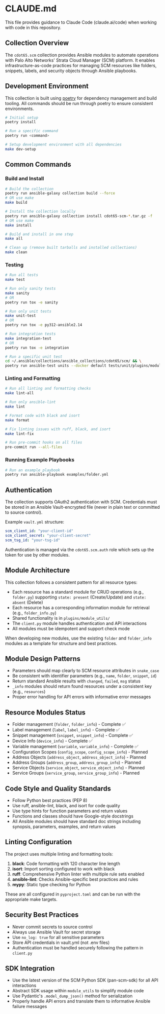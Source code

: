 # CLAUDE.md

This file provides guidance to Claude Code (claude.ai/code) when working with code in this repository.

## Collection Overview

The `cdot65.scm` collection provides Ansible modules to automate operations with Palo Alto Networks' Strata Cloud Manager (SCM) platform. It enables infrastructure-as-code practices for managing SCM resources like folders, snippets, labels, and security objects through Ansible playbooks.

## Development Environment

This collection is built using [poetry](https://python-poetry.org/) for dependency management and build tooling. All commands should be run through poetry to ensure consistent environments.

```bash
# Initial setup
poetry install

# Run a specific command
poetry run <command>

# Setup development environment with all dependencies
make dev-setup
```

## Common Commands

### Build and Install

```bash
# Build the collection
poetry run ansible-galaxy collection build --force
# OR use make
make build

# Install the collection locally
poetry run ansible-galaxy collection install cdot65-scm-*.tar.gz -f
# OR use make
make install

# Build and install in one step
make all

# Clean up (remove built tarballs and installed collections)
make clean
```

### Testing

```bash
# Run all tests
make test

# Run only sanity tests
make sanity
# OR
poetry run tox -e sanity

# Run only unit tests
make unit-test
# OR
poetry run tox -e py312-ansible2.14

# Run integration tests
make integration-test
# OR
poetry run tox -e integration

# Run a specific unit test
cd ~/.ansible/collections/ansible_collections/cdot65/scm/ && \
poetry run ansible-test units --docker default tests/unit/plugins/module_utils/test_scm.py
```

### Linting and Formatting

```bash
# Run all linting and formatting checks
make lint-all

# Run only ansible-lint
make lint

# Format code with black and isort
make format

# Fix linting issues with ruff, black, and isort
make lint-fix

# Run pre-commit hooks on all files
pre-commit run --all-files
```

### Running Example Playbooks

```bash
# Run an example playbook
poetry run ansible-playbook examples/folder.yml
```

## Authentication

The collection supports OAuth2 authentication with SCM. Credentials must be stored in an Ansible Vault-encrypted file (never in plain text or committed to source control).

Example `vault.yml` structure:
```yaml
scm_client_id: "your-client-id"
scm_client_secret: "your-client-secret"
scm_tsg_id: "your-tsg-id"
```

Authentication is managed via the `cdot65.scm.auth` role which sets up the token for use by other modules.

## Module Architecture

This collection follows a consistent pattern for all resource types:
- Each resource has a standard module for CRUD operations (e.g., `folder.py`) supporting `state: present` (Create/Update) and `state: absent` (Delete)
- Each resource has a corresponding information module for retrieval (e.g., `folder_info.py`)
- Shared functionality is in `plugins/module_utils/`
- The `client.py` module handles authentication and API interactions
- All modules must be idempotent and support check mode

When developing new modules, use the existing `folder` and `folder_info` modules as a template for structure and best practices.

## Module Design Patterns

- Parameters should map clearly to SCM resource attributes in `snake_case`
- Be consistent with identifier parameters (e.g., `name`, `folder`, `snippet`, `id`)
- Return standard Ansible results with `changed`, `failed`, `msg` status
- `_info` modules should return found resources under a consistent key (e.g., `resources`)
- Proper error handling for API errors with informative error messages

## Resource Modules Status

- Folder management (`folder`, `folder_info`) - Complete ✅
- Label management (`label`, `label_info`) - Complete ✅
- Snippet management (`snippet`, `snippet_info`) - Complete ✅
- Device Info (`device_info`) - Complete ✅
- Variable management (`variable`, `variable_info`) - Complete ✅
- Configuration Scopes (`config_scope`, `config_scope_info`) - Planned
- Address Objects (`address_object`, `address_object_info`) - Planned
- Address Groups (`address_group`, `address_group_info`) - Planned
- Service Objects (`service_object`, `service_object_info`) - Planned
- Service Groups (`service_group`, `service_group_info`) - Planned

## Code Style and Quality Standards

- Follow Python best practices (PEP 8)
- Use ruff, ansible-lint, black, and isort for code quality
- Use type hints for function parameters and return values
- Functions and classes should have Google-style docstrings
- All Ansible modules should have standard doc strings including synopsis, parameters, examples, and return values

## Linting Configuration

The project uses multiple linting and formatting tools:

1. **black**: Code formatting with 120 character line length
2. **isort**: Import sorting configured to work with black
3. **ruff**: Comprehensive Python linter with multiple rule sets enabled
4. **ansible-lint**: Checks Ansible-specific best practices and rules
5. **mypy**: Static type checking for Python

These are all configured in `pyproject.toml` and can be run with the appropriate make targets.

## Security Best Practices

- Never commit secrets to source control
- Always use Ansible Vault for secret storage
- Use `no_log: true` for all sensitive parameters
- Store API credentials in vault.yml (not .env files)
- Authentication must be handled securely following the pattern in `client.py`

## SDK Integration

- Use the latest version of the SCM Python SDK (pan-scm-sdk) for all API interactions
- Abstract SDK usage within `module_utils` to simplify module code
- Use Pydantic's `.model_dump_json()` method for serialization
- Properly handle API errors and translate them to informative Ansible failure messages